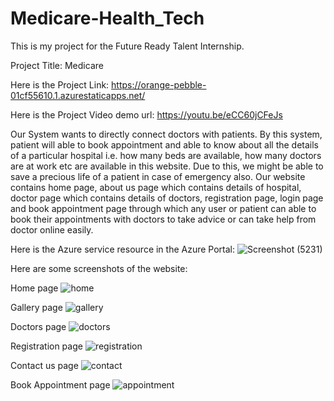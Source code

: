 # Medicare-Health_Tech

This is my project for the Future Ready Talent Internship.

Project Title: Medicare 

Here is the Project Link:
https://orange-pebble-01cf55610.1.azurestaticapps.net/

Here is the Project Video demo url:
https://youtu.be/eCC60jCFeJs

Our System wants to directly connect doctors with patients. By this system, patient will able to book appointment and able to know about all the details of a particular hospital i.e. how many beds are available, how many doctors are at work etc are available in this website. Due to this, we might be able to save a precious life of a patient in case of emergency also. Our website contains home page, about us page which contains details of hospital, doctor page which contains details of doctors, registration page, login page and book appointment page through which any user or patient can able to book their appointments with doctors to take advice or can take help from doctor online easily.

Here is the Azure service resource in the Azure Portal:
![Screenshot (5231)](https://user-images.githubusercontent.com/75536160/170851592-457622cf-41b0-42c9-8fc6-311088a58c7b.png)

Here are some screenshots of the website:

Home page
![home](https://user-images.githubusercontent.com/75536160/170851662-5085ce07-4d15-4703-8e31-9fe349e26ada.PNG)

Gallery page
![gallery](https://user-images.githubusercontent.com/75536160/170851690-a56f007e-868d-41d7-87b7-3642039e10a0.png)

Doctors page
![doctors](https://user-images.githubusercontent.com/75536160/170851713-6e2ba899-386a-4b26-8085-8d24e50d1868.png)

Registration page
![registration](https://user-images.githubusercontent.com/75536160/170851722-b0bbde0f-5e51-4af0-8cc6-e220f61fdbb5.png)

Contact us page
![contact](https://user-images.githubusercontent.com/75536160/170851729-10f63726-b1a2-4540-b6b6-45f7edd9928b.png)

Book Appointment page
![appointment](https://user-images.githubusercontent.com/75536160/170851744-1bbcc68e-fc3c-47a1-adb0-b387f86e7813.png)
